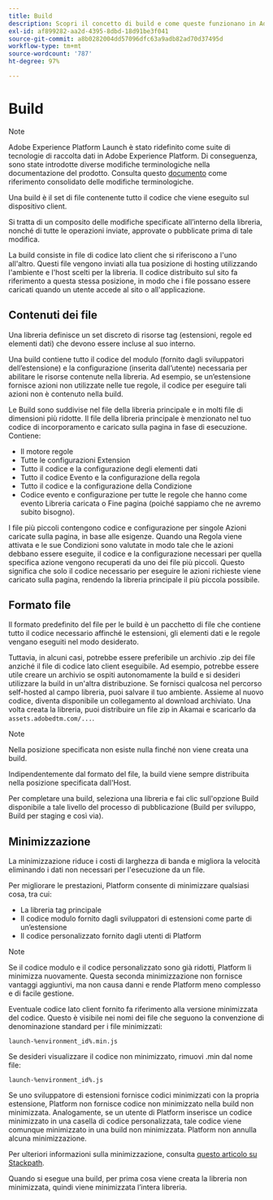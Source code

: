 ```yaml
---
title: Build
description: Scopri il concetto di build e come queste funzionano in Adobe Experience Platform.
exl-id: af899282-aa2d-4395-8dbd-18d91be3f041
source-git-commit: a8b0282004dd57096dfc63a9adb82ad70d37495d
workflow-type: tm+mt
source-wordcount: '787'
ht-degree: 97%

---
```


# Build

>[!NOTE]
>
>Adobe Experience Platform Launch è stato ridefinito come suite di tecnologie di raccolta dati in Adobe Experience Platform. Di conseguenza, sono state introdotte diverse modifiche terminologiche nella documentazione del prodotto. Consulta questo [documento](../../term-updates.md) come riferimento consolidato delle modifiche terminologiche.

Una build è il set di file contenente tutto il codice che viene eseguito sul dispositivo client.

Si tratta di un composito delle modifiche specificate all’interno della libreria, nonché di tutte le operazioni inviate, approvate o pubblicate prima di tale modifica.

La build consiste in file di codice lato client che si riferiscono a l&#39;uno all&#39;altro. Questi file vengono inviati alla tua posizione di hosting utilizzando l&#39;ambiente e l&#39;host scelti per la libreria. Il codice distribuito sul sito fa riferimento a questa stessa posizione, in modo che i file possano essere caricati quando un utente accede al sito o all&#39;applicazione.

## Contenuti dei file

Una libreria definisce un set discreto di risorse tag (estensioni, regole ed elementi dati) che devono essere incluse al suo interno.

Una build contiene tutto il codice del modulo (fornito dagli sviluppatori dell’estensione) e la configurazione (inserita dall’utente) necessaria per abilitare le risorse contenute nella libreria. Ad esempio, se un’estensione fornisce azioni non utilizzate nelle tue regole, il codice per eseguire tali azioni non è contenuto nella build.

Le Build sono suddivise nel file della libreria principale e in molti file di dimensioni più ridotte. Il file della libreria principale è menzionato nel tuo codice di incorporamento e caricato sulla pagina in fase di esecuzione. Contiene:

* Il motore regole
* Tutte le configurazioni Extension
* Tutto il codice e la configurazione degli elementi dati
* Tutto il codice Evento e la configurazione della regola
* Tutto il codice e la configurazione della Condizione
* Codice evento e configurazione per tutte le regole che hanno come evento Libreria caricata o Fine pagina (poiché sappiamo che ne avremo subito bisogno).

I file più piccoli contengono codice e configurazione per singole Azioni caricate sulla pagina, in base alle esigenze. Quando una Regola viene attivata e le sue Condizioni sono valutate in modo tale che le azioni debbano essere eseguite, il codice e la configurazione necessari per quella specifica azione vengono recuperati da uno dei file più piccoli. Questo significa che solo il codice necessario per eseguire le azioni richieste viene caricato sulla pagina, rendendo la libreria principale il più piccola possibile.

## Formato file

Il formato predefinito del file per le build è un pacchetto di file che contiene tutto il codice necessario affinché le estensioni, gli elementi dati e le regole vengano eseguiti nel modo desiderato.

Tuttavia, in alcuni casi, potrebbe essere preferibile un archivio .zip dei file anziché il file di codice lato client eseguibile. Ad esempio, potrebbe essere utile creare un archivio se ospiti autonomamente la build e si desideri utilizzare la build in un&#39;altra distribuzione. Se fornisci qualcosa nel percorso self-hosted al campo libreria, puoi salvare il tuo ambiente. Assieme al nuovo codice, diventa disponibile un collegamento al download archiviato. Una volta creata la libreria, puoi distribuire un file zip in Akamai e scaricarlo da `assets.adobedtm.com/...`.

>[!NOTE]
>
>Nella posizione specificata non esiste nulla finché non viene creata una build.

Indipendentemente dal formato del file, la build viene sempre distribuita nella posizione specificata dall&#39;Host.

Per completare una build, seleziona una libreria e fai clic sull&#39;opzione Build disponibile a tale livello del processo di pubblicazione (Build per sviluppo, Build per staging e così via).

## Minimizzazione

La minimizzazione riduce i costi di larghezza di banda e migliora la velocità eliminando i dati non necessari per l&#39;esecuzione da un file.

Per migliorare le prestazioni, Platform consente di minimizzare qualsiasi cosa, tra cui:

* La libreria tag principale
* Il codice modulo fornito dagli sviluppatori di estensioni come parte di un’estensione
* Il codice personalizzato fornito dagli utenti di Platform 

>[!NOTE]
>
>Se il codice modulo e il codice personalizzato sono già ridotti, Platform li minimizza nuovamente. Questa seconda minimizzazione non fornisce vantaggi aggiuntivi, ma non causa danni e rende Platform meno complesso e di facile gestione.

Eventuale codice lato client fornito fa riferimento alla versione minimizzata del codice. Questo è visibile nei nomi dei file che seguono la convenzione di denominazione standard per i file minimizzati:

`launch-%environment_id%.min.js`

Se desideri visualizzare il codice non minimizzato, rimuovi .min dal nome file:

`launch-%environment_id%.js`

Se uno sviluppatore di estensioni fornisce codici minimizzati con la propria estensione, Platform non fornisce codice non minimizzato nella build non minimizzata. Analogamente, se un utente di Platform inserisce un codice minimizzato in una casella di codice personalizzata, tale codice viene comunque minimizzato in una build non minimizzata. Platform non annulla alcuna minimizzazione.

Per ulteriori informazioni sulla minimizzazione, consulta [questo articolo su Stackpath](https://blog.stackpath.com/glossary/minification/).

Quando si esegue una build, per prima cosa viene creata la libreria non minimizzata, quindi viene minimizzata l’intera libreria.
